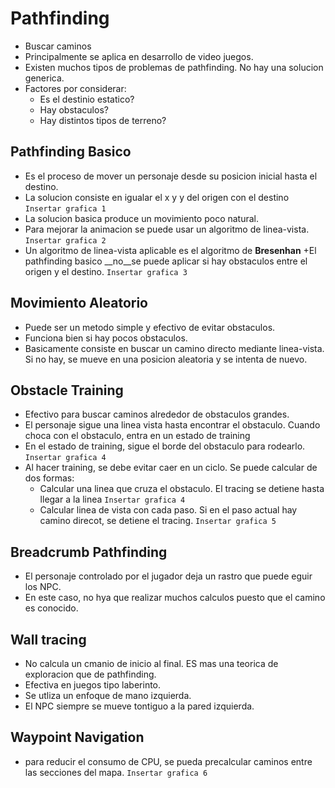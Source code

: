 # Pathfinding

+ Buscar caminos
+ Principalmente se aplica en desarrollo de video juegos.
+ Existen muchos tipos de problemas de pathfinding. No hay una solucion generica.
+ Factores por considerar:
	- Es el destinio estatico?
	- Hay obstaculos?
	- Hay distintos tipos de terreno?
	
## Pathfinding Basico

+ Es el proceso de mover un personaje desde su posicion inicial hasta el destino.
+ La solucion consiste en igualar el x y y del origen con el destino
`Insertar grafica 1`
+ La solucion basica produce un movimiento poco natural.
+ Para mejorar la animacion se puede usar un algoritmo de linea-vista.
`Insertar grafica 2`
+ Un algoritmo de linea-vista aplicable es el algoritmo de **Bresenhan**
+El pathfinding basico __no__se puede aplicar si hay obstaculos entre el origen y el destino.
`Insertar grafica 3`

## Movimiento Aleatorio

+ Puede ser un metodo simple y efectivo de evitar obstaculos.
+ Funciona bien si hay pocos obstaculos.
+ Basicamente consiste en buscar un camino directo mediante linea-vista. Si no hay, se mueve en una posicion aleatoria y se intenta de nuevo.

## Obstacle Training

+ Efectivo para buscar caminos alrededor de obstaculos grandes.
+ El personaje sigue una linea vista hasta encontrar el obstaculo. Cuando choca con el obstaculo, entra en un estado de training
+ En el estado de training, sigue el borde del obstaculo para rodearlo.
`Insertar grafica 4`
+ Al hacer training, se debe evitar caer en un ciclo. Se puede calcular de dos formas:
	- Calcular una linea que cruza el obstaculo. El tracing se detiene hasta llegar a la linea
	`Insertar grafica 4`
	- Calcular linea de vista con cada paso. Si en el paso actual hay camino direcot, se detiene el tracing.
	`Insertar grafica 5`

## Breadcrumb Pathfinding

+ El personaje controlado por el jugador deja un rastro que puede eguir los NPC.
+ En este caso, no hya que realizar muchos calculos puesto que el camino es conocido.

## Wall tracing

+ No calcula un cmanio de inicio al final. ES mas una teorica de exploracion que de pathfinding.
+ Efectiva en juegos tipo laberinto.
+ Se utliza un enfoque de mano izquierda.
+ El NPC siempre se mueve tontiguo a la pared izquierda.

## Waypoint Navigation

+ para reducir el consumo de CPU, se pueda precalcular caminos entre las secciones del mapa.
`Insertar grafica 6`


